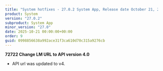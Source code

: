 ```yaml
---
title: "System hotfixes - 27.0.2 System App, Release date October 21, 2025 - Hotfixes"
product: System
version: "27.0.2"
subproduct: System App
minor_version: "27.0"
date: 2025-10-21 00:00:00+00:00
order: 9
guid: 0998856638a992ace31f3ca610d70c315a9276cb
---
```


<strong>72722 Change LM URL to API version 4.0</strong>
<ul><li>API url was updated to v4.</li></ul>
